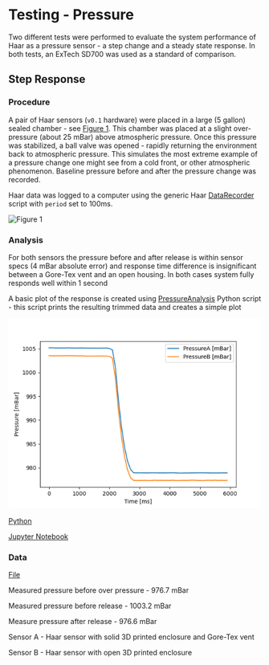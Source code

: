 # Testing - Pressure

Two different tests were performed to evaluate the system performance of Haar as a pressure sensor - a step change and a steady state response. In both tests, an ExTech SD700 was used as a standard of comparison. 

## Step Response

### Procedure 
A pair of Haar sensors (`v0.1` hardware) were placed in a large (5 gallon) sealed chamber - see [Figure 1](images/Fig1.jpg). This chamber was placed at a slight over-pressure (about 25 mBar) above atmospheric pressure. Once this pressure was stabilized, a ball valve was opened - rapidly returning the environment back to atmospheric pressure. This simulates the most extreme example of a pressure change one might see from a cold front, or other atmospheric phenomenon. Baseline pressure before and after the pressure change was recorded. 

Haar data was logged to a computer using the generic Haar [DataRecorder](../DataRecorder/DataRecorder.ino) script with `period` set to 100ms.

![Figure 1](images/Fig1.jpg)

### Analysis

For both sensors the pressure before and after release is within sensor specs (4 mBar absolute error) and response time difference is insignificant between a Gore-Tex vent and an open housing. In both cases system fully responds well within 1 second

A basic plot of the response is created using [PressureAnalysis](PressureAnalysis.py) Python script - this script prints the resulting trimmed data and creates a simple plot

![Step Response](PressureResponse.png)

[Python](PressureAnalysis.py)

[Jupyter Notebook](PressureAnalysis.ipynb)

### Data

[File](Data.csv)

Measured pressure before over pressure - 976.7 mBar

Measured pressure before release - 1003.2 mBar 

Measure pressure after release - 976.6 mBar

Sensor A - Haar sensor with solid 3D printed enclosure and Gore-Tex vent

Sensor B - Haar sensor with open 3D printed enclosure 